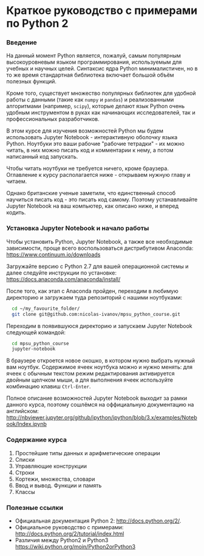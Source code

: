 
# Краткое руководство с примерами по Python 2

### Введение
На данный момент Python является, пожалуй, самым популярным высокоуровневым языком программирования, используемым для учебных и научных целей. Синтаксис ядра Python минималистичен, но в то же время стандартная библиотека включает большой объём полезных функций. 

Кроме того, существует множество популярных библиотек для удобной работы с данными (такие как `numpy` и `pandas`) и реализованными алгоритмами (например, `scipy`), которые делают язык Python очень удобным инструментом в руках как начинающих исследователей, так и профессиональных разработчиков.

В этом курсе для изучения возможностей Python мы будем использовать Jupyter Notebook - интерактивную оболочку языка Python. Ноутбуки это ваши рабочие "рабочие тетрадки" - их можно читать, в них можно писать код и комментарии к нему, а потом написанный код запускать.

Чтобы читать ноутбуки не требуется ничего, кроме браузера. Оглавление к курсу располагается ниже - открываем нужную главу и читаем. 

Однако британские ученые заметили, что единственный способ научиться писать код - это писать код самому. Поэтому устанавливайте Jupyter Notebook на ваш компьютер, как описано ниже, и вперед кодить.

### Установка Jupyter Notebook и начало работы
Чтобы установить Python, Jupyter Notebook, а также все необходимые зависимости, проще всего воспользоваться дистрибутивом Anaconda: https://www.continuum.io/downloads

Загружайте версию с Python 2.7 для вашей операционной системы и далее следуйте инструкции по установке: https://docs.anaconda.com/anaconda/install/

После того, как этап с Anaconda пройден, переходим в любимую директорию и загружаем туда репозиторий с нашими ноутбуками:
```bash
  cd ~/my_favourite_folder/
  git clone git@github.com:nicolas-ivanov/mpsu_python_course.git
```
Переходим в появившуюся директорию и запускаем Jupyter Notebook следующей командой:
```bash
  cd mpsu_python_course
  jupyter-notebook
```
В браузере откроется новое окошко, в котором нужно выбрать нужный вам ноутбук.
Содержимое ячеек ноутбука можно и нужно менять: для ячеек с обычным текстом режим редактирования активируется двойным щелчком мыши, а для выполнения ячеек используйте комбинацию клавиш `Ctrl-Enter`.

Полное описание возможностей Jupyter Notebook выходит за рамки данного курса, поэтому сошлёмся на оффициальную документацию на английском: http://nbviewer.jupyter.org/github/ipython/ipython/blob/3.x/examples/Notebook/Index.ipynb

### Содержание курса
1. Простейшие типы данных и арифметические операции
1. Списки
1. Управляющие конструкции
1. Строки
1. Кортежи, множества, словари
1. Ввод и вывод. Функции и память
1. Классы

### Полезные ссылки
* Официальная документация Python 2: http://docs.python.org/2/.
* Официальное руководство с примерами: http://docs.python.org/2/tutorial/index.html
* Различия между Python2 и Python3 https://wiki.python.org/moin/Python2orPython3
